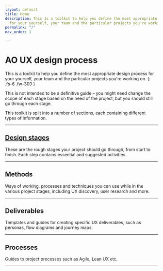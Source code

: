 ```yaml
---
layout: default
title: Home
description: This is a toolkit to help you define the most appropriate design process
  for your yourself, your team and the particular projects you're working on.
permalink: "/"
nav_order: 1

---
```

# AO UX design process

This is a toolkit to help you define the most appropriate design process for your yourself, your team and the particular projects you're working on. 
{: .fs-6 .fw-300 }

This is not intended to be a definitive guide – you might need change the scope of each stage based on the need of the project, but you should still go through each stage.

This toolkit is split into a number of sections, each containing different types of information.

---

## [Design stages](/design-stages/define/)

These are the rough stages your project should go through, from start to finish. Each step contains essential and suggested activities.

---

## Methods

Ways of working, processes and techniques you can use while in the various project stages, including UX discovery, user research and more.

---

## Deliverables

Templates and guides for creating specific UX deliverables, such as personas, flow diagrams and journey maps.

---

## Processes

Guides to project processes such as Agile, Lean UX etc.

---